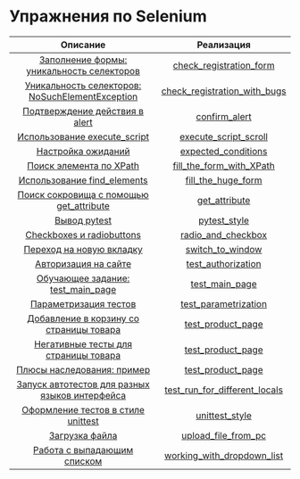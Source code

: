 # Упражнения по Selenium

|                                         Описание                                         |                                        Реализация                                         |
|:----------------------------------------------------------------------------------------:|:-----------------------------------------------------------------------------------------:|
|      [Заполнение формы: уникальность селекторов](tasks/check_registration_form.md)       |              [check_registration_form](solutions/check_registration_form.py)              |
| [Уникальность селекторов: NoSuchElementException](tasks/check_registration_with_bugs.md) |         [check_registration_with_bugs](solutions/check_registration_with_bugs.py)         |
|                 [Подтверждение действия в alert](tasks/confirm_alert.md)                 |                        [confirm_alert](solutions/confirm_alert.py)                        |
|              [Использование execute_script](tasks/execute_script_scroll.md)              |                [execute_script_scroll](solutions/execute_script_scroll.py)                |
|                    [Настройка ожиданий](tasks/expected_conditions.md)                    |                  [expected_conditions](solutions/expected_conditions.py)                  |
|               [Поиск элемента по XPath](tasks/fill_the_form_with_XPath.md)               |             [fill_the_form_with_XPath](solutions/fill_the_form_with_XPath.py)             |
|                [Использование find_elements](tasks/fill_the_huge_form.md)                |                   [fill_the_huge_form](solutions/fill_the_huge_form.py)                   |
|            [Поиск сокровища с помощью get_attribute](tasks/get_attribute.md)             |                        [get_attribute](solutions/get_attribute.py)                        |
|                          [Вывод pytest](tasks/pytest_style.md)                           |                         [pytest_style](solutions/pytest_style.py)                         |
|                 [Checkboxes и radiobuttons](tasks/radio_and_checkbox.md)                 |                   [radio_and_checkbox](solutions/radio_and_checkbox.py)                   |
|                  [Переход на новую вкладку](tasks/switch_to_window.md)                   |                     [switch_to_window](solutions/switch_to_window.py)                     |
|                   [Авторизация на сайте](tasks/test_authorization.md)                    |            [test_authorization](solutions/pytest_folder/test_authorization.py)            |
|               [Обучающее задание: test_main_page](tasks/test_main_page.md)               |                 [test_main_page](solutions/page_object/test_main_page.py)                 |
|                  [Параметризация тестов](tasks/test_parametrization.md)                  |          [test_parametrization](solutions/pytest_folder/test_parametrization.py)          |
|          [Добавление в корзину со страницы товара](tasks/test_product_page.md)           |              [test_product_page](solutions/page_object/test_product_page.py)              |
|           [Негативные тесты для страницы товара](tasks/task_negative_tests.md)           |              [test_product_page](solutions/page_object/test_product_page.py)              |
|          [Плюсы наследования: пример](tasks/task_inheritance_test_negative.md)           |              [test_product_page](solutions/page_object/test_product_page.py)              |
| [Запуск автотестов для разных языков интерфейса](tasks/test_run_for_different_locals.md) | [test_run_for_different_locals](solutions/pytest_folder/test_run_for_different_locals.py) |
|              [Оформление тестов в стиле unittest](tasks/unittest_style.md)               |                       [unittest_style](solutions/unittest_style.py)                       |
|                      [Загрузка файла](tasks/upload_file_from_pc.md)                      |        [upload_file_from_pc](solutions/upload_file_from_pc/upload_file_from_pc.py)        |
|            [Работа с выпадающим списком](tasks/working_with_dropdown_list.md)            |           [working_with_dropdown_list](solutions/working_with_dropdown_list.py)           |
